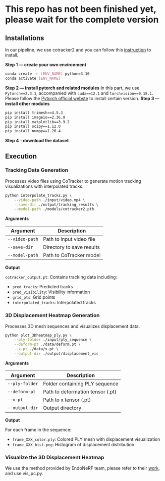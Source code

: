# This repo has not been finished yet, please wait for the complete version

## Installations

In our pipeline, we use cotracker2 and you can follow this [instruction](https://github.com/facebookresearch/co-tracker/tree/8d364031971f6b3efec945dd15c468a183e58212) to install.

**Step 1 — create your own environment**
```bash
conda create -n [ENV_NAME] python=3.10
conda activate [ENV_NAME]
```

**Step 2 — install pytorch and related modules**
In this part, we use `Pytorch==2.3.1`, accompanied with `cuda==12.1` and `torchvision==0.18.1`. Please follow the [Pytorch official webste](https://pytorch.org/get-started/previous-versions/) to install certain version.
**Step 3 — install other modules**

```bash
pip install trimesh==4.5.3
pip install imageio==2.36.0
pip install matplotlib==3.9.2
pip install scipy==1.12.0 
pip install numpy==1.26.4
```

**Step 4 - download the dataset**



## Execution

### Tracking Data Generation

Processes video files using CoTracker to generate motion tracking visualizations with interpolated tracks.
```bash
python interpolate_tracks.py \
    --video-path ./input/video.mp4 \
    --save-dir ./output/tracking_results \
    --model-path ./models/cotracker2.pth
```

**Arguments**

| Argument | Description | 
|----------|-------------|
| `--video-path` | Path to input video file | 
| `--save-dir` | Directory to save results | 
| `--model-path` | Path to CoTracker model |

**Output**

`cotracker_output.pt`: Contains tracking data including:

- `pred_tracks`: Predicted tracks
- `pred_visibility`: Visibility information
- `grid_pts`: Grid points
- `interpolated_tracks`: Interpolated tracks

### 3D Displacement Heatmap Generation

Processes 3D mesh sequences and visualizes displacement data.

```bash
python plot_3Dheatmap_ply.py \
    --ply-folder ./input/ply_sequence \
    --deform-pt ./data/deform.pt \
    --x-pt ./data/x.pt \
    --output-dir ./output/displacement_vis
```

**Arguments**

| Argument | Description |
|----------|-------------|
| `--ply-folder` | Folder containing PLY sequence |
| `--deform-pt` | Path to deformation tensor (.pt) | 
| `--x-pt` | Path to x tensor (.pt) | 
| `--output-dir` | Output directory |

**Output**

For each frame in the sequence:

- `frame_XXX_color.ply`: Colored PLY mesh with displacement visualization
- `frame_XXX_hist.png`: Histogram of displacement distribution

### Visualize the 3D Displacement Heatmap

We use the method provided by EndoNeRF team, please refer to their [work](https://github.com/med-air/EndoNeRF), and use vis_pc.py.

